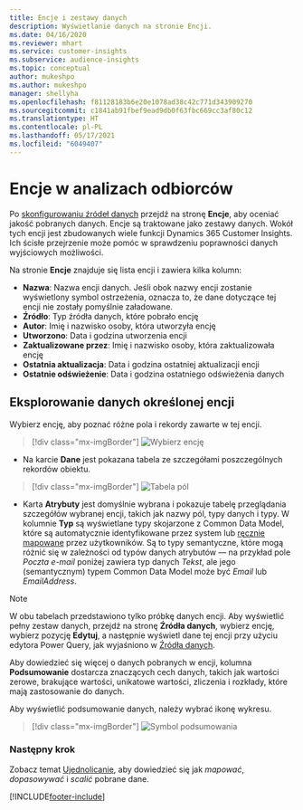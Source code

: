 ```yaml
---
title: Encje i zestawy danych
description: Wyświetlanie danych na stronie Encji.
ms.date: 04/16/2020
ms.reviewer: mhart
ms.service: customer-insights
ms.subservice: audience-insights
ms.topic: conceptual
author: mukeshpo
ms.author: mukeshpo
manager: shellyha
ms.openlocfilehash: f81128183b6e20e1078ad38c42c771d343909270
ms.sourcegitcommit: c1841ab91fbef9ead9db0f63fbc669cc3af80c12
ms.translationtype: HT
ms.contentlocale: pl-PL
ms.lasthandoff: 05/17/2021
ms.locfileid: "6049407"
---
```

# <a name="entities-in-audience-insights"></a>Encje w analizach odbiorców

Po [skonfigurowaniu źródeł danych](data-sources.md) przejdź na stronę **Encje**, aby oceniać jakość pobranych danych. Encje są traktowane jako zestawy danych. Wokół tych encji jest zbudowanych wiele funkcji Dynamics 365 Customer Insights. Ich ścisłe przejrzenie może pomóc w sprawdzeniu poprawności danych wyjściowych możliwości.

Na stronie **Encje** znajduje się lista encji i zawiera kilka kolumn:

- **Nazwa**: Nazwa encji danych. Jeśli obok nazwy encji zostanie wyświetlony symbol ostrzeżenia, oznacza to, że dane dotyczące tej encji nie zostały pomyślnie załadowane.
- **Źródło**: Typ źródła danych, które pobrało encję
- **Autor**: Imię i nazwisko osoby, która utworzyła encję
- **Utworzono**: Data i godzina utworzenia encji
- **Zaktualizowane przez**: Imię i nazwisko osoby, która zaktualizowała encję
- **Ostatnia aktualizacja**: Data i godzina ostatniej aktualizacji encji
- **Ostatnie odświeżenie**: Data i godzina ostatniego odświeżenia danych

## <a name="exploring-a-specific-entitys-data"></a>Eksplorowanie danych określonej encji

Wybierz encję, aby poznać różne pola i rekordy zawarte w tej encji.

> [!div class="mx-imgBorder"]
> ![Wybierz encję](media/data-manager-entities-data.png "Wybierz encję")

- Na karcie **Dane** jest pokazana tabela ze szczegółami poszczególnych rekordów obiektu.

> [!div class="mx-imgBorder"]
> ![Tabela pól](media/data-manager-entities-fields.PNG "Tabela pól")

- Karta **Atrybuty** jest domyślnie wybrana i pokazuje tabelę przeglądania szczegółów wybranej encji, takich jak nazwy pól, typy danych i typy. W kolumnie **Typ** są wyświetlane typy skojarzone z Common Data Model, które są automatycznie identyfikowane przez system lub [ręcznie mapowane](map-entities.md) przez użytkowników. Są to typy semantyczne, które mogą różnić się w zależności od typów danych atrybutów — na przykład pole *Poczta e-mail* poniżej zawiera typ danych *Tekst*, ale jego (semantycznym) typem Common Data Model może być *Email* lub *EmailAddress*.

> [!NOTE]
> W obu tabelach przedstawiono tylko próbkę danych encji. Aby wyświetlić pełny zestaw danych, przejdź na stronę **Źródła danych**, wybierz encję, wybierz pozycję **Edytuj**, a następnie wyświetl dane tej encji przy użyciu edytora Power Query, jak wyjaśniono w [Źródła danych](data-sources.md).

Aby dowiedzieć się więcej o danych pobranych w encji, kolumna **Podsumowanie** dostarcza znaczących cech danych, takich jak wartości zerowe, brakujące wartości, unikatowe wartości, zliczenia i rozkłady, które mają zastosowanie do danych.

Aby wyświetlić podsumowanie danych, należy wybrać ikonę wykresu.

> [!div class="mx-imgBorder"]
> ![Symbol podsumowania](media/data-manager-entities-summary.png "Tabela podsumowania danych")

### <a name="next-step"></a>Następny krok

Zobacz temat [Ujednolicanie](data-unification.md), aby dowiedzieć się jak *mapować*, *dopasowywać* i *scalić* pobrane dane.


[!INCLUDE[footer-include](../includes/footer-banner.md)]
